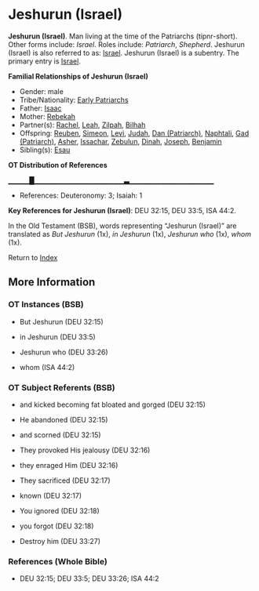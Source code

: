 # Jeshurun (Israel)
**Jeshurun (Israel)**. 
Man living at the time of the Patriarchs (tipnr-short). 
Other forms include: 
*Israel*. 
Roles include: 
_Patriarch_, _Shepherd_. 
Jeshurun (Israel) is also referred to as: 
[Israel](Israel.md). 
Jeshurun (Israel) is a subentry. The primary entry is 
[Israel](Israel.md). 




**Familial Relationships of Jeshurun (Israel)**


* Gender: male
* Tribe/Nationality: [Early Patriarchs](../../../groups/md/acai/Earlypatriarchs.md)
* Father: [Isaac](Isaac.md)
* Mother: [Rebekah](Rebekah.md)
* Partner(s): [Rachel](Rachel.md), [Leah](Leah.md), [Zilpah](Zilpah.md), [Bilhah](Bilhah.md)
* Offspring: [Reuben](Reuben.md), [Simeon](Simeon.5.md), [Levi](Levi.3.md), [Judah](Judah.4.md), [Dan (Patriarch)](Dan.md), [Naphtali](Naphtali.md), [Gad (Patriarch)](Gad.md), [Asher](Asher.md), [Issachar](Issachar.md), [Zebulun](Zebulun.md), [Dinah](Dinah.md), [Joseph](Joseph.10.md), [Benjamin](Benjamin.md)
* Sibling(s): [Esau](Esau.md)


**OT Distribution of References**

▁▁▁▁█▁▁▁▁▁▁▁▁▁▁▁▁▁▁▁▁▁▃▁▁▁▁▁▁▁▁▁▁▁▁▁▁▁▁
* References: Deuteronomy: 3; Isaiah: 1



**Key References for Jeshurun (Israel)**: 
DEU 32:15, DEU 33:5, ISA 44:2. 


In the Old Testament (BSB), words representing “Jeshurun (Israel)” are translated as 
*But Jeshurun* (1x), *in Jeshurun* (1x), *Jeshurun who* (1x), *whom* (1x). 




Return to [Index](00-Index.md)

## More Information

### OT Instances (BSB)

* But Jeshurun (DEU 32:15)

* in Jeshurun (DEU 33:5)

* Jeshurun who (DEU 33:26)

* whom (ISA 44:2)



### OT Subject Referents (BSB)

* and kicked becoming fat bloated and gorged (DEU 32:15)

* He abandoned (DEU 32:15)

* and scorned (DEU 32:15)

* They provoked His jealousy (DEU 32:16)

* they enraged Him (DEU 32:16)

* They sacrificed (DEU 32:17)

* known (DEU 32:17)

* You ignored (DEU 32:18)

* you forgot (DEU 32:18)

* Destroy him (DEU 33:27)



### References (Whole Bible)

* DEU 32:15; DEU 33:5; DEU 33:26; ISA 44:2



